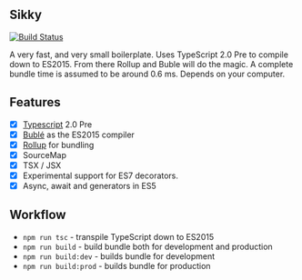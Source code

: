 ## Sikky

[![Build Status](https://travis-ci.org/Kflash/sikky.svg?branch=master)](https://travis-ci.org/Kflash/sikky)

A very fast, and very small boilerplate. Uses TypeScript 2.0 Pre to compile down to ES2015. From there Rollup and Buble will do the magic.
A complete bundle time is assumed to be around 0.6 ms. Depends on your computer.

## Features

- [x] [Typescript](https://www.typescriptlang.org/) 2.0 Pre
- [x] [Bublé](https://gitlab.com/Rich-Harris/buble) as the ES2015 compiler
- [x] [Rollup](http://rollupjs.org/) for bundling
- [x] SourceMap
- [x] TSX / JSX
- [x] Experimental support for ES7 decorators.
- [x] Async, await and generators in ES5

## Workflow

* `npm run tsc` - transpile TypeScript down to ES2015
* `npm run build` - build bundle both for development and production
* `npm run build:dev` - builds bundle for development
* `npm run build:prod` - builds bundle for production
